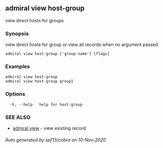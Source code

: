 ## admiral view host-group

view direct hosts for groups

### Synopsis

view direct hosts for group or view all records when no argument passed

```
admiral view host-group ['group name'] [flags]
```

### Examples

```
admiral view host-group
admiral view host-group group1
```

### Options

```
  -h, --help   help for host-group
```

### SEE ALSO

* [admiral view](admiral_view.md)	 - view existing record

###### Auto generated by spf13/cobra on 10-Nov-2020
